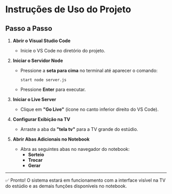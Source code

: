# Instruções de Uso do Projeto

## Passo a Passo

1. **Abrir o Visual Studio Code**
   - Inicie o VS Code no diretório do projeto.

2. **Iniciar o Servidor Node**
   - Pressione a **seta para cima** no terminal até aparecer o comando:
     ```
     start node server.js
     ```
   - Pressione **Enter** para executar.

3. **Iniciar o Live Server**
   - Clique em **"Go Live"** (ícone no canto inferior direito do VS Code).

4. **Configurar Exibição na TV**
   - Arraste a aba da **"tela tv"** para a TV grande do estúdio.

5. **Abrir Abas Adicionais no Notebook**
   - Abra as seguintes abas no navegador do notebook:
     - **Sorteio**
     - **Trocar**
     - **Gerar**

---

✅ Pronto! O sistema estará em funcionamento com a interface visível na TV do estúdio e as demais funções disponíveis no notebook.
